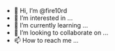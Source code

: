 - 👋 Hi, I’m @fire10rd
- 👀 I’m interested in ...
- 🌱 I’m currently learning ...
- 💞️ I’m looking to collaborate on ...
- 📫 How to reach me ...

<!---
fire10rd/fire10rd is a ✨ special ✨ repository because its `README.md` (this file) appears on your GitHub profile.
You can click the Preview link to take a look at your changes.
--->
